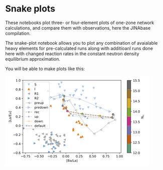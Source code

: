 # Snake plots
These notebooks plot three- or four-element plots of one-zone network calculations, and compare them with observations, here the JINAbase compilation. 

The snake-plot notebook allows you to plot any combination of avaialable heavy elements for pre-calculated runs along with additioanl runs done here with changed reaction rates in the constant neutron density equilibrium approximation.

You will be able to make plots like this:

 ![BaLaEu-snake.pdf](./BaLaEu-snake.png)